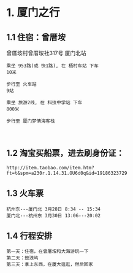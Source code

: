 # 1. 厦门之行
## 1.1 住宿：曾厝垵

曾厝垵村曾厝垵社317号
厦门北站

	乘坐 953路(或 快1路), 在 梧村车站 下车  
	10米
	
	步行至 火车站
	9站
	
	乘坐 旅游2线, 在 科技中学站 下车  
	800米
	
	步行至 厦门梦情海客栈

 
## 1.2 淘宝买船票，进去刷身份证： 

	http://item.taobao.com/item.htm?ft=t&spm=a230r.1.14.31.OU6d0q&id=19186323729

## 1.3 火车票

	杭州东---厦门北 3月28日 8:34 -- 15:34
	厦门北---杭州东 3月30日 13:06---20:02

## 1.4 行程安排

	第一天：住宿，在曾厝垵和大海游玩一下
	第二天：鼓浪屿
	第三天：拿上东西，在厦大逛逛，然后回家
